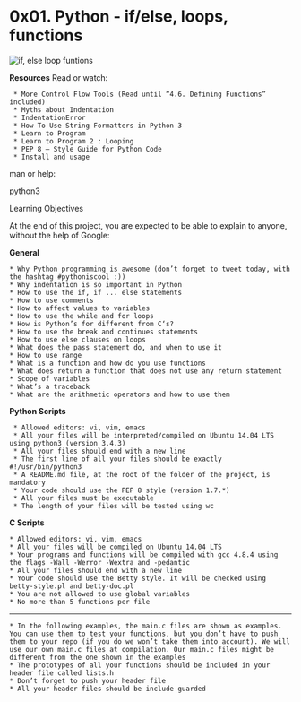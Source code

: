 # **0x01. Python - if/else, loops, functions**

![if, else loop funtions](https://s3.amazonaws.com/intranet-projects-files/holbertonschool-higher-level_programming+/233/code.png)

**Resources**
Read or watch:

     * More Control Flow Tools (Read until “4.6. Defining Functions” included)
     * Myths about Indentation
     * IndentationError
     * How To Use String Formatters in Python 3
     * Learn to Program
     * Learn to Program 2 : Looping
     * PEP 8 – Style Guide for Python Code
     * Install and usage

man or help:

python3

Learning Objectives

At the end of this project, you are expected to be able to explain to anyone, without the help of Google:

**General**

	* Why Python programming is awesome (don’t forget to tweet today, with the hashtag #pythoniscool :))
	* Why indentation is so important in Python
	* How to use the if, if ... else statements
	* How to use comments
	* How to affect values to variables
	* How to use the while and for loops
	* How is Python’s for different from C‘s?
	* How to use the break and continues statements
	* How to use else clauses on loops
	* What does the pass statement do, and when to use it
	* How to use range
	* What is a function and how do you use functions
	* What does return a function that does not use any return statement
	* Scope of variables
	* What’s a traceback
	* What are the arithmetic operators and how to use them

**Python Scripts**

	 * Allowed editors: vi, vim, emacs
	 * All your files will be interpreted/compiled on Ubuntu 14.04 LTS using python3 (version 3.4.3)
	 * All your files should end with a new line
	 * The first line of all your files should be exactly #!/usr/bin/python3
	 * A README.md file, at the root of the folder of the project, is mandatory
	 * Your code should use the PEP 8 style (version 1.7.*)
	 * All your files must be executable
	 * The length of your files will be tested using wc

**C Scripts**

    * Allowed editors: vi, vim, emacs
    * All your files will be compiled on Ubuntu 14.04 LTS
    * Your programs and functions will be compiled with gcc 4.8.4 using the flags -Wall -Werror -Wextra and -pedantic
    * All your files should end with a new line
    * Your code should use the Betty style. It will be checked using betty-style.pl and betty-doc.pl
    * You are not allowed to use global variables
    * No more than 5 functions per file

-----------------------------------------------------------------------------------------------------------------------

	* In the following examples, the main.c files are shown as examples. You can use them to test your functions, but you don’t have to push them to your repo (if you do we won’t take them into account). We will use our own main.c files at compilation. Our main.c files might be different from the one shown in the examples
	* The prototypes of all your functions should be included in your header file called lists.h
	* Don’t forget to push your header file
	* All your header files should be include guarded